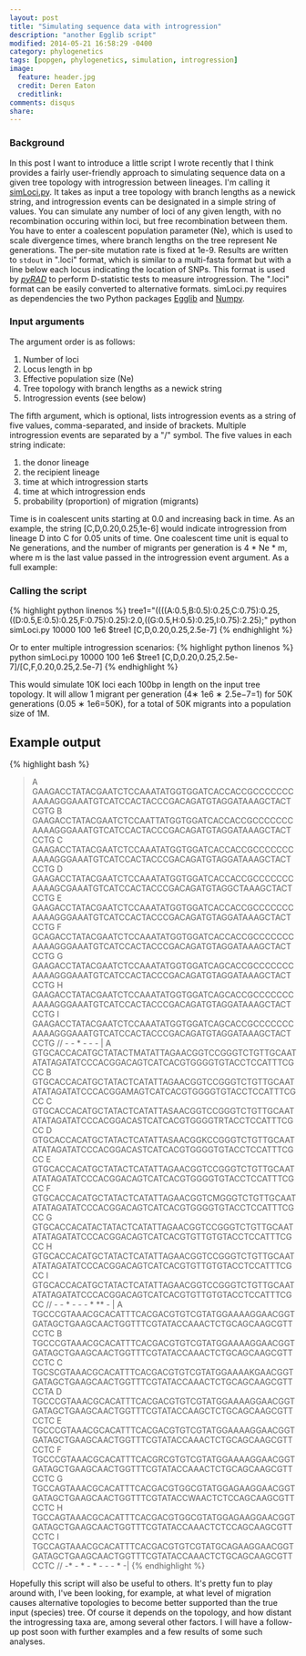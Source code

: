 ```yaml
---
layout: post
title: "Simulating sequence data with introgression"
description: "another Egglib script"
modified: 2014-05-21 16:58:29 -0400
category: phylogenetics
tags: [popgen, phylogenetics, simulation, introgression]
image:
  feature: header.jpg
  credit: Deren Eaton
  creditlink: 
comments: disqus
share: 
---
```


### Background

In this post I want to introduce a little script I wrote recently that I think provides a fairly user-friendly approach to simulating sequence data on a given tree topology with introgression between lineages. I'm calling it [simLoci.py](/software/). It takes as input a tree topology with branch lengths as a newick string, and introgression events can be designated in a simple string of values. You can simulate any number of loci of any given length, with no recombination occuring within loci, but free recombination between them. You have to enter a coalescent population parameter (Ne), which is used to scale divergence times, where branch lengths on the tree represent Ne generations. The per-site mutation rate is fixed at 1e-9. Results are written to `stdout` in ".loci" format, which is similar to a multi-fasta format but with a line below each locus indicating the location of SNPs. This format is used by [_pyRAD_](/software/) to perform D-statistic tests to measure introgression. The ".loci" format can be easily converted to alternative formats. simLoci.py requires as dependencies the two Python packages [Egglib](http://egglib.sourceforge.net/) and [Numpy](http://www.numpy.org/). 

### Input arguments
The argument order is as follows:  

1. Number of loci
2. Locus length in bp
3. Effective population size (Ne)
4. Tree topology with branch lengths as a newick string 
5. Introgression events (see below)

The fifth argument, which is optional, lists introgression events as a string of five values, comma-separated, and inside of brackets. Multiple introgression events are separated by a "/" symbol. The five values in each string indicate:  

1. the donor lineage
2. the recipient lineage
3. time at which introgression starts
4. time at which introgression ends
5. probability (proportion) of migration (migrants)

Time is in coalescent units starting at 0.0 and increasing back in time. As an example, the string [C,D,0.20,0.25,1e-6] would indicate introgression from lineage D into C for 0.05 units of time. One coalescent time unit is equal to Ne generations, and the number of migrants per generation is 4 * Ne * m, where m is the last value passed in the introgression event argument. As a full example:  

### Calling the script
{% highlight python linenos %}
tree1="((((A:0.5,B:0.5):0.25,C:0.75):0.25,((D:0.5,E:0.5):0.25,F:0.75):0.25):2.0,((G:0.5,H:0.5):0.25,I:0.75):2.25);"
python simLoci.py 10000 100 1e6 $tree1 [C,D,0.20,0.25,2.5e-7]
{% endhighlight %}

Or to enter multiple introgression scenarios:
{% highlight python linenos %}
python simLoci.py 10000 100 1e6 $tree1 [C,D,0.20,0.25,2.5e-7]/[C,F,0.20,0.25,2.5e-7]
{% endhighlight %}

This would simulate 10K loci each 100bp in length on the input tree topology. It will allow 1 migrant per generation (4∗ 1e6 ∗ 2.5e−7=1) for 50K generations (0.05 ∗ 1e6=50K), for a total of 50K migrants into a population size of 1M.


## Example output
{% highlight bash %}
>A         GAAGACCTATACGAATCTCCAAATATGGTGGATCACCACCGCCCCCCCAAAAGGGAAATGTCATCCACTACCCGACAGATGTAGGATAAAGCTACTCGTG
>B         GAAGACCTATACGAATCTCCAATTATGGTGGATCACCACCGCCCCCCCAAAAGGGAAATGTCATCCACTACCCGACAGATGTAGGATAAAGCTACTCCTG
>C         GAAGACCTATACGAATCTCCAAATATGGTGGATCACCACCGCCCCCCCAAAAGGGAAATGTCATCCACTACCCGACAGATGTAGGATAAAGCTACTCCTG
>D         GAAGACCTATACGAATCTCCAAATATGGTGGATCACCACCGCCCCCCCAAAAGCGAAATGTCATCCACTACCCGACAGATGTAGGCTAAAGCTACTCCTG
>E         GAAGACCTATACGAATCTCCAAATATGGTGGATCACCACCGCCCCCCCAAAAGGGAAATGTCATCCACTACCCGACAGATGTAGGATAAAGCTACTCCTG
>F         GCAGACCTATACGAATCTCCAAATATGGTGGATCACCACCGCCCCCCCAAAAGGGAAATGTCATCCACTACCCGACAGATGTAGGATAAAGCTACTCCTG
>G         GAAGACCTATACGAATCTCCAAATATGGTGGATCAGCACCGCCCCCCCAAAAGGGAAATGTCATCCACTACCCGACAGATGTAGGATAAAGCTACTCCTG
>H         GAAGACCTATACGAATCTCCAAATATGGTGGATCAGCACCGCCCCCCCAAAAGGGAAATGTCATCCACTACCCGACAGATGTAGGATAAAGCTACTCCTG
>I         GAAGACCTATACGAATCTCCAAATATGGTGGATCAGCACCGCCCCCCCAAAAGGGAAATGTCATCCACTACCCGACAGATGTAGGATAAAGCTACTCCTG
//          -                    -            *                 -                               -           -  |
>A         GTGCACCACATGCTATACTMATATTAGAACGGTCCGGGTCTGTTGCAATATATAGATATCCCACGGACAGTCATCACGTGGGGTGTACCTCCATTTCGCC
>B         GTGCACCACATGCTATACTCATATTAGAACGGTCCGGGTCTGTTGCAATATATAGATATCCCACGGAMAGTCATCACGTGGGGTGTACCTCCATTTCGCC
>C         GTGCACCACATGCTATACTCATATTASAACGGTCCGGGTCTGTTGCAATATATAGATATCCCACGGACASTCATCACGTGGGGTRTACCTCCATTTCGCC
>D         GTGCACCACATGCTATACTCATATTASAACGGKCCGGGTCTGTTGCAATATATAGATATCCCACGGACASTCATCACGTGGGGTGTACCTCCATTTCGCC
>E         GTGCACCACATGCTATACTCATATTAGAACGGTCCGGGTCTGTTGCAATATATAGATATCCCACGGACAGTCATCACGTGGGGTGTACCTCCATTTCGCC
>F         GTGCACCACATGCTATACTCATATTAGAACGGTCMGGGTCTGTTGCAATATATAGATATCCCACGGACAGTCATCACGTGGGGTGTACCTCCATTTCGCC
>G         GTGCACCACATACTATACTCATATTAGAACGGTCCGGGTCTGTTGCAATATATAGATATCCCACGGACAGTCATCACGTGTTGTGTACCTCCATTTCGCC
>H         GTGCACCACATGCTATACTCATATTAGAACGGTCCGGGTCTGTTGCAATATATAGATATCCCACGGACAGTCATCACGTGTTGTGTACCTCCATTTCGCC
>I         GTGCACCACATGCTATACTCATATTAGAACGGTCCGGGTCTGTTGCAATATATAGATATCCCACGGACAGTCATCACGTGTTGTGTACCTCCATTTCGCC
//                    -       -      *     - -                                - *          **  -               |
>A         TGCCCGTAAACGCACATTTCACGACGTGTCGTATGGAAAAGGAACGGTGATAGCTGAAGCAACTGGTTTCGTATACCAAACTCTGCAGCAAGCGTTCCTC
>B         TGCCCGTAAACGCACATTTCACGACGTGTCGTATGGAAAAGGAACGGTGATAGCTGAAGCAACTGGTTTCGTATACCAAACTCTGCAGCAAGCGTTCCTC
>C         TGCSCGTAAACGCACATTTCACGACGTGTCGTATGGAAAAKGAACGGTGATAGCTGAAGCAACTGGTTTCGTATACCAAACTCTGCAGCAAGCGTTCCTA
>D         TGCCCGTAAACGCACATTTCACGACGTGTCGTATGGAAAAGGAACGGTGATAGCTGAAGCAACTGGTTTCGTATACCAAGCTCTGCAGCAAGCGTTCCTC
>E         TGCCCGTAAACGCACATTTCACGACGTGTCGTATGGAAAAGGAACGGTGATAGCTGAAGCAACTGGTTTCGTATACCAAACTCTGCAGCAAGCGTTCCTC
>F         TGCCCGTAAACGCACATTTCACGRCGTGTCGTATGGAAAAGGAACGGTGATAGCTGAAGCAACTGGTTTCGTATACCAAACTCTGCAGCAAGCGTTCCTC
>G         TGCCAGTAAACGCACATTTCACGACGTGGCGTATGGAGAAGGAACGGTGATAGCTGAAGCAACTGGTTTCGTATACCWAACTCTCCAGCAAGCGTTCCTC
>H         TGCCAGTAAACGCACATTTCACGACGTGGCGTATGGAGAAGGAACGGTGATAGCTGAAGCAACTGGTTTCGTATACCAAACTCTCCAGCAAGCGTTCCTC
>I         TGCCAGTAAACGCACATTTCACGACGTGTCGTATGCAGAAGGAACGGTGATAGCTGAAGCAACTGGTTTCGTATACCAAACTCTGCAGCAAGCGTTCCTC
//            -*                  -    *      - *  -                                    - -    *              -|
{% endhighlight %}


Hopefully this script will also be useful to others. It's pretty fun to play around with, I've been looking, for example, at what level of migration causes alternative topologies to become better supported than the true input (species) tree. Of course it depends on the topology, and how distant the introgressing taxa are, among several other factors. I will have a follow-up post soon with further examples and a few results of some such analyses. 